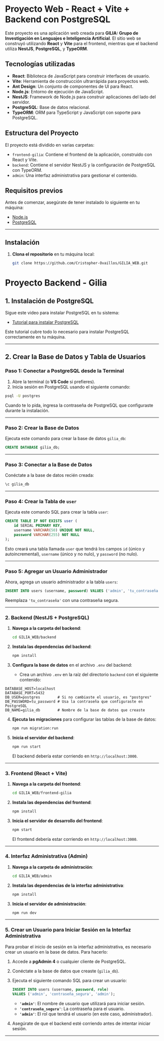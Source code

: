 ﻿# Proyecto Web - React + Vite + Backend con PostgreSQL

Este proyecto es una aplicación web creada para **GILIA: Grupo de Investigación en Lenguajes e Inteligencia Artificial**. El sitio web se construyó utilizando **React** y **Vite** para el frontend, mientras que el backend utiliza **NestJS**, **PostgreSQL**, y **TypeORM**.

## Tecnologías utilizadas

- **React**: Biblioteca de JavaScript para construir interfaces de usuario.
- **Vite**: Herramienta de construcción ultrarrápida para proyectos web.
- **Ant Design**: Un conjunto de componentes de UI para React.
- **Node.js**: Entorno de ejecución de JavaScript.
- **NestJS**: Framework de Node.js para construir aplicaciones del lado del servidor.
- **PostgreSQL**: Base de datos relacional.
- **TypeORM**: ORM para TypeScript y JavaScript con soporte para PostgreSQL.

## Estructura del Proyecto

El proyecto está dividido en varias carpetas:

- `frontend-gilia`: Contiene el frontend de la aplicación, construido con React y Vite.
- `backend`: Contiene el servidor NestJS y la configuración de PostgreSQL con TypeORM.
- `admin`: Una interfaz administrativa para gestionar el contenido.

## Requisitos previos

Antes de comenzar, asegúrate de tener instalado lo siguiente en tu máquina:

- [Node.js](https://nodejs.org/en/download/)
- [PostgreSQL](https://www.postgresql.org/download/)

---

## Instalación
1. **Clona el repositorio** en tu máquina local:

   ```bash
   git clone https://github.com/Cristopher-Ovaillos/GILIA_WEB.git
   ```

# Proyecto Backend - Gilia

## 1. **Instalación de PostgreSQL**

Sigue este video para instalar PostgreSQL en tu sistema:

- [Tutorial para instalar PostgreSQL](https://youtu.be/4_MMY2yiOWY)

Este tutorial cubre todo lo necesario para instalar PostgreSQL correctamente en tu máquina.

---

## 2. **Crear la Base de Datos y Tabla de Usuarios**

### Paso 1: Conectar a PostgreSQL desde la Terminal

1. Abre la terminal (o **VS Code** si prefieres).
2. Inicia sesión en PostgreSQL usando el siguiente comando:

```bash
psql -U postgres
```

Cuando te lo pida, ingresa la contraseña de PostgreSQL que configuraste durante la instalación.

---

### Paso 2: Crear la Base de Datos

Ejecuta este comando para crear la base de datos `gilia_db`:

```sql
CREATE DATABASE gilia_db;
```

---

### Paso 3: Conectar a la Base de Datos

Conéctate a la base de datos recién creada:

```bash
\c gilia_db
```

---

### Paso 4: Crear la Tabla de `user`

Ejecuta este comando SQL para crear la tabla `user`:

```sql
CREATE TABLE IF NOT EXISTS user (
    id SERIAL PRIMARY KEY,
    username VARCHAR(50) UNIQUE NOT NULL,
    password VARCHAR(255) NOT NULL
);
```

Esto creará una tabla llamada `user` que tendrá los campos `id` (único y autoincremental), `username` (único y no nulo), y `password` (no nulo).

---

### Paso 5: Agregar un Usuario Administrador

Ahora, agrega un usuario administrador a la tabla `users`:

```sql
INSERT INTO users (username, password) VALUES ('admin', 'tu_contraseña');
```

Reemplaza `'tu_contraseña'` con una contraseña segura.

---

### 2. Backend (NestJS + PostgreSQL)


1. **Navega a la carpeta del backend**:

   ```bash
   cd GILIA_WEB/backend
   ```

2. **Instala las dependencias del backend**:

   ```bash
   npm install
   ```

3. **Configura la base de datos** en el archivo `.env` del backend:

   - Crea un archivo `.env` en la raíz del directorio `backend` con el siguiente contenido:

```
DATABASE_HOST=localhost
DATABASE_PORT=5432
DB_USER=postgres        # Si no cambiaste el usuario, es "postgres"
DB_PASSWORD=tu_password # Usa la contraseña que configuraste en PostgreSQL
DB_NAME=gilia_db        # Nombre de la base de datos que creaste
```

4. **Ejecuta las migraciones** para configurar las tablas de la base de datos:

   ```bash
   npm run migration:run
   ```

5. **Inicia el servidor del backend**:

   ```bash
   npm run start
   ```

   El backend debería estar corriendo en `http://localhost:3000`.

---

### 3. Frontend (React + Vite)

1. **Navega a la carpeta del frontend**:

   ```bash
   cd GILIA_WEB/frontend-gilia
   ```

2. **Instala las dependencias del frontend**:

   ```bash
   npm install
   ```

3. **Inicia el servidor de desarrollo del frontend**:

   ```bash
   npm start
   ```

   El frontend debería estar corriendo en `http://localhost:3000`.

---

### 4. Interfaz Administrativa (Admin)

1. **Navega a la carpeta de administración**:

   ```bash
   cd GILIA_WEB/admin
   ```

2. **Instala las dependencias de la interfaz administrativa**:

   ```bash
   npm install
   ```

3. **Inicia el servidor de administración**:

   ```bash
   npm run dev
   ```



---

### 5. Crear un Usuario para Iniciar Sesión en la Interfaz Administrativa

Para probar el inicio de sesión en la interfaz administrativa, es necesario crear un usuario en la base de datos. Para hacerlo:

1. Accede a **pgAdmin 4** o cualquier cliente de PostgreSQL.
2. Conéctate a la base de datos que creaste (`gilia_db`).
3. Ejecuta el siguiente comando SQL para crear un usuario:

   ```sql
   INSERT INTO users (username, password, role)
   VALUES ('admin', 'contraseña_segura', 'admin');
   ```

   - **`'admin'`**: El nombre de usuario que utilizará para iniciar sesión.
   - **`'contraseña_segura'`**: La contraseña para el usuario.
   - **`'admin'`**: El rol que tendrá el usuario (en este caso, administrador).

4. Asegúrate de que el backend esté corriendo antes de intentar iniciar sesión.

---

















